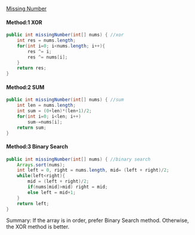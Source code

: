 [Missing Number](https://leetcode.com/problems/missing-number/)

#### Method:1 XOR
```java
public int missingNumber(int[] nums) { //xor
    int res = nums.length;
    for(int i=0; i<nums.length; i++){
        res ^= i;
        res ^= nums[i];
    }
    return res;
}
```

#### Method:2 SUM
```java
public int missingNumber(int[] nums) { //sum
    int len = nums.length;
    int sum = (0+len)*(len+1)/2;
    for(int i=0; i<len; i++)
        sum-=nums[i];
    return sum;
}
```


#### Method:3 Binary Search
```java
public int missingNumber(int[] nums) { //binary search
    Arrays.sort(nums);
    int left = 0, right = nums.length, mid= (left + right)/2;
    while(left<right){
        mid = (left + right)/2;
        if(nums[mid]>mid) right = mid;
        else left = mid+1;
    }
    return left;
}
```

Summary: If the array is in order, prefer Binary Search method. Otherwise, the XOR method is better.
